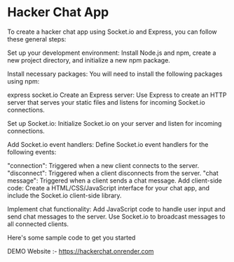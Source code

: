 # Hacker Chat App

To create a hacker chat app using Socket.io and Express, you can follow these general steps:

Set up your development environment: Install Node.js and npm, create a new project directory, and initialize a new npm package.

Install necessary packages: You will need to install the following packages using npm:

express
socket.io
Create an Express server: Use Express to create an HTTP server that serves your static files and listens for incoming Socket.io connections.

Set up Socket.io: Initialize Socket.io on your server and listen for incoming connections.

Add Socket.io event handlers: Define Socket.io event handlers for the following events:

"connection": Triggered when a new client connects to the server.
"disconnect": Triggered when a client disconnects from the server.
"chat message": Triggered when a client sends a chat message.
Add client-side code: Create a HTML/CSS/JavaScript interface for your chat app, and include the Socket.io client-side library.

Implement chat functionality: Add JavaScript code to handle user input and send chat messages to the server. Use Socket.io to broadcast messages to all connected clients.

Here's some sample code to get you started

DEMO Website :- https://hackerchat.onrender.com
